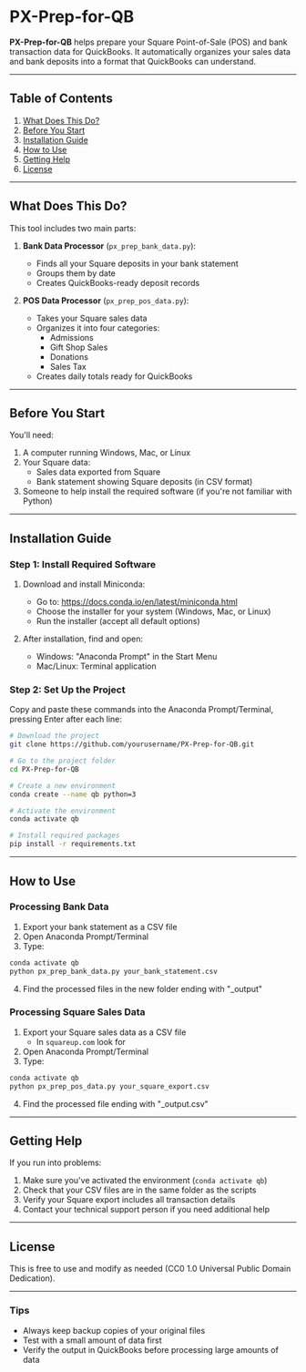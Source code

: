 # PX-Prep-for-QB

**PX-Prep-for-QB** helps prepare your Square Point-of-Sale (POS) and bank transaction data for QuickBooks. It automatically organizes your sales data and bank deposits into a format that QuickBooks can understand.

---

## Table of Contents

1. [What Does This Do?](#what-does-this-do)
2. [Before You Start](#before-you-start)
3. [Installation Guide](#installation-guide)
4. [How to Use](#how-to-use)
5. [Getting Help](#getting-help)
6. [License](#license)

---

## What Does This Do?

This tool includes two main parts:

1. **Bank Data Processor** (`px_prep_bank_data.py`): 
   - Finds all your Square deposits in your bank statement
   - Groups them by date
   - Creates QuickBooks-ready deposit records

2. **POS Data Processor** (`px_prep_pos_data.py`):
   - Takes your Square sales data
   - Organizes it into four categories:
     * Admissions
     * Gift Shop Sales
     * Donations
     * Sales Tax
   - Creates daily totals ready for QuickBooks

---

## Before You Start

You'll need:  

1. A computer running Windows, Mac, or Linux  
2. Your Square data:  
 	* Sales data exported from Square  
	* Bank statement showing Square deposits (in CSV format)  
3. Someone to help install the required software (if you're not familiar with Python)

---

## Installation Guide

### Step 1: Install Required Software

1. Download and install Miniconda:
   - Go to: https://docs.conda.io/en/latest/miniconda.html
   - Choose the installer for your system (Windows, Mac, or Linux)
   - Run the installer (accept all default options)

2. After installation, find and open:
   - Windows: "Anaconda Prompt" in the Start Menu
   - Mac/Linux: Terminal application

### Step 2: Set Up the Project

Copy and paste these commands into the Anaconda Prompt/Terminal, pressing Enter after each line:

```bash
# Download the project
git clone https://github.com/yourusername/PX-Prep-for-QB.git

# Go to the project folder
cd PX-Prep-for-QB

# Create a new environment
conda create --name qb python=3

# Activate the environment
conda activate qb

# Install required packages
pip install -r requirements.txt
```

---

## How to Use

### Processing Bank Data

1. Export your bank statement as a CSV file
2. Open Anaconda Prompt/Terminal
3. Type:
```bash
conda activate qb
python px_prep_bank_data.py your_bank_statement.csv
```
4. Find the processed files in the new folder ending with "_output"

### Processing Square Sales Data

1. Export your Square sales data as a CSV file
   * In `squareup.com` look for 
2. Open Anaconda Prompt/Terminal
3. Type:
```bash
conda activate qb
python px_prep_pos_data.py your_square_export.csv
```
4. Find the processed file ending with "_output.csv"

---

## Getting Help

If you run into problems:  

1. Make sure you've activated the environment (`conda activate qb`)
2. Check that your CSV files are in the same folder as the scripts
3. Verify your Square export includes all transaction details
4. Contact your technical support person if you need additional help

---

## License

This is free to use and modify as needed (CC0 1.0 Universal Public Domain Dedication).

---

### Tips
- Always keep backup copies of your original files
- Test with a small amount of data first
- Verify the output in QuickBooks before processing large amounts of data